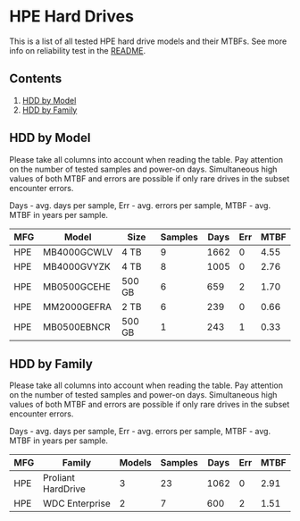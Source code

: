 HPE Hard Drives
===============

This is a list of all tested HPE hard drive models and their MTBFs. See more
info on reliability test in the [README](https://github.com/bsdhw/SMART).

Contents
--------

1. [ HDD by Model  ](#hdd-by-model)
2. [ HDD by Family ](#hdd-by-family)

HDD by Model
------------

Please take all columns into account when reading the table. Pay attention on the
number of tested samples and power-on days. Simultaneous high values of both MTBF
and errors are possible if only rare drives in the subset encounter errors.

Days - avg. days per sample,
Err  - avg. errors per sample,
MTBF - avg. MTBF in years per sample.

| MFG       | Model              | Size   | Samples | Days  | Err   | MTBF |
|-----------|--------------------|--------|---------|-------|-------|------|
| HPE       | MB4000GCWLV        | 4 TB   | 9       | 1662  | 0     | 4.55   |
| HPE       | MB4000GVYZK        | 4 TB   | 8       | 1005  | 0     | 2.76   |
| HPE       | MB0500GCEHE        | 500 GB | 6       | 659   | 2     | 1.70   |
| HPE       | MM2000GEFRA        | 2 TB   | 6       | 239   | 0     | 0.66   |
| HPE       | MB0500EBNCR        | 500 GB | 1       | 243   | 1     | 0.33   |

HDD by Family
-------------

Please take all columns into account when reading the table. Pay attention on the
number of tested samples and power-on days. Simultaneous high values of both MTBF
and errors are possible if only rare drives in the subset encounter errors.

Days - avg. days per sample,
Err  - avg. errors per sample,
MTBF - avg. MTBF in years per sample.

| MFG       | Family                 | Models | Samples | Days  | Err   | MTBF |
|-----------|------------------------|--------|---------|-------|-------|------|
| HPE       | Proliant HardDrive     | 3      | 23      | 1062  | 0     | 2.91   |
| HPE       | WDC Enterprise         | 2      | 7       | 600   | 2     | 1.51   |
